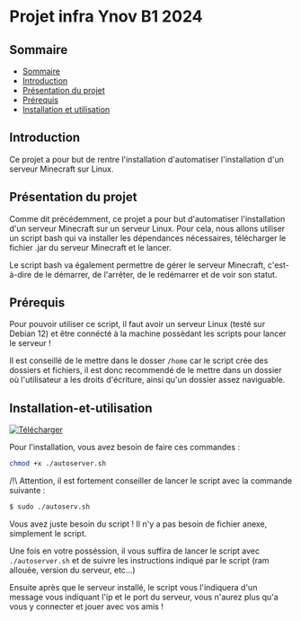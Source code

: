 # Projet infra Ynov B1 2024

## Sommaire

- [Sommaire](#sommaire)
- [Introduction](#introduction)
- [Présentation du projet](#présentation-du-projet)
- [Prérequis](#prérequis)
- [Installation et utilisation](#installation-et-utilisation)

## Introduction

Ce projet a pour but de rentre l'installation d'automatiser l'installation d'un serveur Minecraft sur Linux. 

## Présentation du projet

Comme dit précédemment, ce projet a pour but d'automatiser l'installation d'un serveur Minecraft sur un serveur Linux. Pour cela, nous allons utiliser un script bash qui va installer les dépendances nécessaires, télécharger le fichier .jar du serveur Minecraft et le lancer.

Le script bash va également permettre de gérer le serveur Minecraft, c'est-à-dire de le démarrer, de l'arrêter, de le redémarrer et de voir son statut.

## Prérequis

Pour pouvoir utiliser ce script, il faut avoir un serveur Linux (testé sur Debian 12) et être connécté à la machine possèdant les scripts pour lancer le serveur ! 

Il est conseillé de le mettre dans le dosser `/home` car le script crée des dossiers et fichiers, il est donc recommendé de le mettre dans un dossier où l'utilisateur a les droits d'écriture, ainsi qu'un dossier assez naviguable.

## Installation-et-utilisation

[![Télécharger](https://img.shields.io/badge/T%C3%A9l%C3%A9charger-Fichier-blue)](https://github.com/NepNath/Projet-Minecraft-auto-server/releases/download/uptodate/autoserver.sh)

Pour l'installation, vous avez besoin de faire ces commandes :

```bash
chmod +x ./autoserver.sh
```
/!\ Attention, il est fortement conseiller de lancer le script avec la commande suivante :
```bash 
$ sudo ./autoserv.sh
``` 
Vous avez juste besoin du script ! Il n'y a pas besoin de fichier anexe, simplement le script. 

Une fois en votre posséssion, il vous suffira de lancer le script avec `./autoserver.sh` et de suivre les instructions indiqué par le script (ram allouée, version du serveur, etc...)

Ensuite après que le  serveur installé, le script vous l'indiquera d'un message vous indiquant l'ip et le port du serveur, vous n'aurez plus qu'a vous y connecter et jouer avec vos amis !

